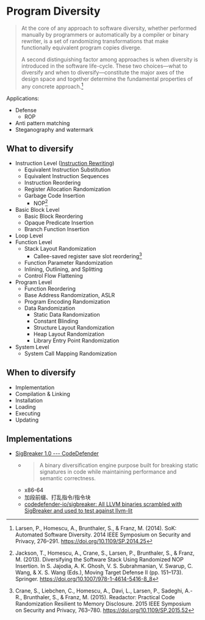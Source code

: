 # Program Diversity
> At the core of any approach to software diversity, whether performed manually by programmers or automatically by a compiler or binary rewriter, is a set of randomizing transformations that make functionally equivalent program copies diverge.
> 
> A second distinguishing factor among approaches is when diversity is introduced in the software life-cycle. These two choices—what to diversify and when to diversify—constitute the major axes of the design space and together determine the fundamental properties of any concrete approach.[^larsenSoKAutomatedSoftware2014]

Applications:
- Defense
  - ROP
- Anti pattern matching
- Steganography and watermark

## What to diversify
- Instruction Level ([Instruction Rewriting](../Rewriting/Instruction.md))
  - Equivalent Instruction Substitution
  - Equivalent Instruction Sequences
  - Instruction Reordering
  - Register Allocation Randomization
  - Garbage Code Insertion
    - NOP[^jacksonDiversifyingSoftwareStack2013]
- Basic Block Level
  - Basic Block Reordering
  - Opaque Predicate Insertion
  - Branch Function Insertion
- Loop Level
- Function Level
  - Stack Layout Randomization
    - Callee-saved register save slot reordering[^craneReadactorPracticalCode2015]
  - Function Parameter Randomization
  - Inlining, Outlining, and Splitting
  - Control Flow Flattening
- Program Level
  - Function Reordering
  - Base Address Randomization, ASLR
  - Program Encoding Randomization
  - Data Randomization
    - Static Data Randomization
    - Constant Blinding
    - Structure Layout Randomization
    - Heap Layout Randomization
    - Library Entry Point Randomization
- System Level
  - System Call Mapping Randomization

## When to diversify
- Implementation
- Compilation & Linking
- Installation
- Loading
- Executing
- Updating

## Implementations
- [SigBreaker 1.0 --- CodeDefender](https://codedefender.io/blog/2025/04/13/)
  - > A binary diversification engine purpose built for breaking static signatures in code while maintaining performance and semantic correctness. 
  - x86-64
  - 加段前缀、打乱指令/指令块
  - [codedefender-io/sigbreaker: All LLVM binaries scrambled with SigBreaker and used to test against llvm-lit](https://github.com/codedefender-io/sigbreaker)


[^larsenSoKAutomatedSoftware2014]: Larsen, P., Homescu, A., Brunthaler, S., & Franz, M. (2014). SoK: Automated Software Diversity. 2014 IEEE Symposium on Security and Privacy, 276–291. https://doi.org/10.1109/SP.2014.25
[^jacksonDiversifyingSoftwareStack2013]: Jackson, T., Homescu, A., Crane, S., Larsen, P., Brunthaler, S., & Franz, M. (2013). Diversifying the Software Stack Using Randomized NOP Insertion. In S. Jajodia, A. K. Ghosh, V. S. Subrahmanian, V. Swarup, C. Wang, & X. S. Wang (Eds.), Moving Target Defense II (pp. 151–173). Springer. https://doi.org/10.1007/978-1-4614-5416-8_8
[^craneReadactorPracticalCode2015]: Crane, S., Liebchen, C., Homescu, A., Davi, L., Larsen, P., Sadeghi, A.-R., Brunthaler, S., & Franz, M. (2015). Readactor: Practical Code Randomization Resilient to Memory Disclosure. 2015 IEEE Symposium on Security and Privacy, 763–780. https://doi.org/10.1109/SP.2015.52
